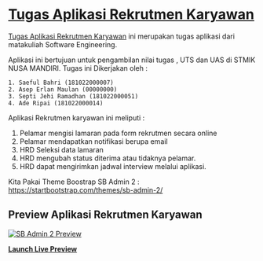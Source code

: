 # [Tugas Aplikasi Rekrutmen Karyawan](http://kitadevelop.com/tugas/)

[Tugas Aplikasi Rekrutmen Karyawan](http://kitadevelop.com/tugas/) ini merupakan tugas aplikasi dari matakuliah Software Engineering.

Aplikasi ini bertujuan untuk pengambilan nilai tugas , UTS dan UAS di STMIK NUSA MANDIRI.
Tugas ini Dikerjakan oleh :

    1. Saeful Bahri (181022000007)
    2. Asep Erlan Maulan (00000000)
    3. Septi Jehi Ramadhan (181022000051)
    4. Ade Ripai (181022000014)

Aplikasi Rekrutmen karyawan ini meliputi : 
1. Pelamar mengisi lamaran pada form rekrutmen secara online
2. Pelamar mendapatkan notifikasi berupa email
3. HRD Seleksi data lamaran
4. HRD mengubah status diterima atau tidaknya pelamar.
5. HRD dapat mengirimkan jadwal interview melalui aplikasi.

Kita Pakai Theme Boostrap SB Admin 2 : https://startbootstrap.com/themes/sb-admin-2/

## Preview Aplikasi Rekrutmen Karyawan

[![SB Admin 2 Preview](http://kitadevelop.com/tugas/ss_aplikasi.png)](http://kitadevelop.com/tugas/)

**[Launch Live Preview](http://kitadevelop.com/tugas/)**
